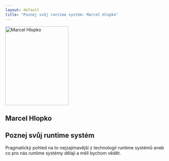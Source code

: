 ```yaml
---
layout: default
title: "Poznej svůj runtime systém: Marcel Hlopko"
---
```


<section id="speakers" class="row speakers-detail">
  <div class="speaker other span3 nohover">
    <a href="https://plus.google.com/+MarcelHlopko/posts">
      <img src="/data/imgs/recnici/marcel-hlopko.jpg" width="200" height="250" alt="Marcel Hlopko">
    </a>
    <div class="info">
      <h2>Marcel Hlopko</h2>
    </div>
  </div>
  <div class="span9 talk-info">
    <h1>Poznej svůj runtime systém</h1>
    <p>Pragmatický pohled na to nejzajímavější z technologií runtime systémů aneb co pro nás runtime systémy dělají a měli bychom vědět.</p>
  </div>
</section>